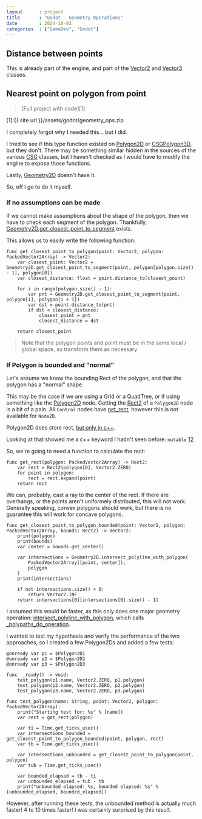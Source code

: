 ```yaml
---
layout      : project
title       : "Godot - Geometry Operations"
date        : 2024-10-02
categories  : ["GameDev", "Godot"]
---
```



## Distance between points
This is already part of the engine, and part of the [Vector2](https://docs.godotengine.org/en/stable/classes/class_vector2.html#class-vector2-method-distance-to) and [Vector3](https://docs.godotengine.org/en/stable/classes/class_vector3.html#class-vector3-method-distance-to) classes.

## Nearest point on polygon from point
> [Full project with code][1]

[1]:{{ site.url }}/assets/godot/geometry_ops.zip


I completely forgot why I needed this... but I did.

I tried to see if this type function existed on [Polygon2D](https://docs.godotengine.org/en/stable/classes/class_polygon2d.html) or [CSGPolygon3D](https://docs.godotengine.org/en/stable/classes/class_csgpolygon3d.html#csgpolygon3d), but they don't.
There may be something similar hidden in the sources of the various [CSG](https://docs.godotengine.org/en/stable/tutorials/3d/csg_tools.html) classes,
but I haven't checked as I would have to modify the engine to expose those functions.

Lastly, [Geometry2D](https://docs.godotengine.org/en/stable/classes/class_geometry2d.html) doesn't have it.

So, off I go to do it myself.

### If no assumptions can be made
If we cannot make assumptions about the shape of the polygon, then we have to check each segment of the polygon.
Thankfully, [Geometry2D.get_closest_point_to_segment](https://docs.godotengine.org/en/stable/classes/class_geometry2d.html#class-geometry2d-method-get-closest-point-to-segment) exists.

This allows us to easily write the following function:

```
func get_closest_point_to_polygon(point: Vector2, polygon: PackedVector2Array) -> Vector2:
	var closest_point: Vector2 = Geometry2D.get_closest_point_to_segment(point, polygon[polygon.size() - 1], polygon[0])
	var closest_distance: float = point.distance_to(closest_point)
	
	for i in range(polygon.size() - 1):
		var pnt = Geometry2D.get_closest_point_to_segment(point, polygon[i], polygon[i + 1])
		var dst = point.distance_to(pnt)
		if dst < closest_distance:
			closest_point = pnt
			closest_distance = dst
	
	return closest_point
```

> Note that the polygon points and point must be in the same local / global space, so transform them as necessary


### If Polygon is bounded and "normal"
Let's assume we know the bounding Rect of the polygon, and that the polygon has a "normal" shape.

This may be the case if we are using a Grid or a QuadTree, or if using something like the [Polygon2D](https://docs.godotengine.org/en/stable/classes/class_polygon2d.html) node.
Getting the [Rect2](https://docs.godotengine.org/en/stable/classes/class_rect2.html) of a `Polygon2D` node is a bit of a pain.
All `Control` nodes have [get_rect](https://docs.godotengine.org/en/stable/classes/class_control.html#class-control-method-get-rect), however this is not available for `Node2D`.

Polygon2D does store rect, [but only in c++](https://github.com/godotengine/godot/blob/master/scene/2d/polygon_2d.h#L65).

Looking at that showed me a c++ keyword I hadn't seen before: `mutable` [1](https://en.cppreference.com/w/cpp/language/cv)[2](https://www.geeksforgeeks.org/c-mutable-keyword/)

So, we're going to need a function to calculate the rect:
```
func get_rect(polygon: PackedVector2Array) -> Rect2:
	var rect = Rect2(polygon[0], Vector2.ZERO)
	for point in polygon:
		rect = rect.expand(point)
	return rect
```

We can, probably, cast a ray to the center of the rect.
If there are overhangs, or the points aren't uniformely distributed, this will not work.
Generally speaking, convex polygons should work, but there is no guarantee this will work for concave polygons.

```
func get_closest_point_to_polygon_bounded(point: Vector2, polygon: PackedVector2Array, bounds: Rect2) -> Vector2:
	print(polygon)
	print(bounds)
	var center = bounds.get_center()
	
	var intersections = Geometry2D.intersect_polyline_with_polygon(
		PackedVector2Array([point, center]),
		polygon
	)
	print(intersections)
	
	if not intersections.size() > 0:
		return Vector2.INF
	return intersections[0][intersections[0].size() - 1]

```

I assumed this would be faster, as this only does one major geometry operation:
[intersect_polyline_with_polygon](https://github.com/godotengine/godot/blob/master/core/math/geometry_2d.h#L317), which calls [_polypaths_do_operation](https://github.com/godotengine/godot/blob/master/core/math/geometry_2d.cpp#L198).

I wanted to test my hypothesis and verify the performance of the two approaches, so I created a few Polygon2Ds and added a few tests:
```
@onready var p1 = $Polygon2D1
@onready var p2 = $Polygon2D2
@onready var p3 = $Polygon2D3

func  _ready() -> void:
	test_polygon(p1.name, Vector2.ZERO, p1.polygon)
	test_polygon(p2.name, Vector2.ZERO, p2.polygon)
	test_polygon(p3.name, Vector2.ZERO, p3.polygon)

func test_polygon(name: String, point: Vector2, polygon: PackedVector2Array):
	print("Starting test for: %s" % [name])
	var rect = get_rect(polygon)
	
	var ti = Time.get_ticks_usec()
	var intersections_bounded = get_closest_point_to_polygon_bounded(point, polygon, rect)
	var tb = Time.get_ticks_usec()
	
	var intersections_unbounded = get_closest_point_to_polygon(point, polygon)
	var tub = Time.get_ticks_usec()
	
	var bounded_elapsed = tb - ti
	var unbounded_elapsed = tub - tb
	print("unbounded elapsed: %s, bounded elapsed: %s" % [unbounded_elapsed, bounded_elapsed])
```

However, after running these tests, the unbounded method is actually much faster!
4 to 10 times faster!
I was certainly surprised by this result.
